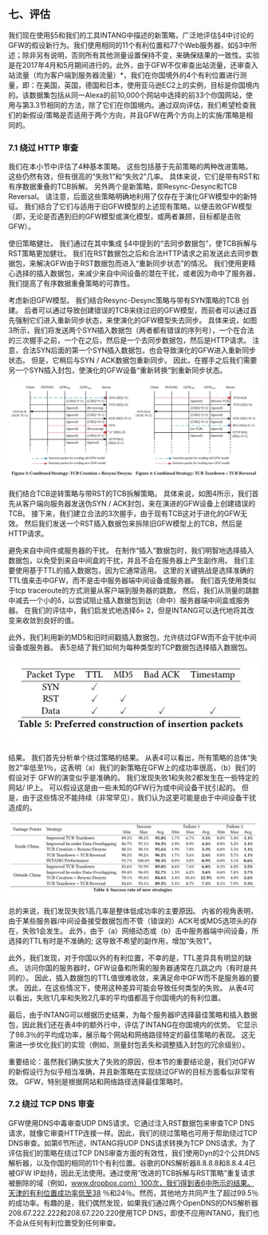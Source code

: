 ## 七、评估

我们现在使用§5和我们的工具INTANG中描述的新策略，广泛地评估§4中讨论的GFW的假设新行为。我们使用相同的11个有利位置和77个Web服务器，如§3中所述；除非另有说明，否则所有其他测量设置保持不变，来确保结果的一致性。实验是在2017年4月和5月期间进行的。此外，由于GFW不仅审查出站流量，还审查入站流量（均为客户端到服务器流量）\*，我们在你国境外的4个有利位置进行测量，即：在美国，英国，德国和日本，使用亚马逊EC2上的实例，目标是你国境内的。该数据集包括从同一Alexa的前10,000个网站中选择的前33个你国网站，使用与第3.3节相同的方法，除了它们在你国境内。通过双向评估，我们希望检查我们的新假设/策略是否适用于两个方向，并且GFW在两个方向上的实施/策略是相同的。

### 7.1 绕过 HTTP 审查

我们在本小节中评估了4种基本策略。 这些包括基于先前策略的两种改进策略。 这些仍然有效，但有很高的“失败1”和“失败2”几率。 具体来说，它们是带有RST和有序数据重叠的TCB拆解。 另外两个是新策略，即Resync-Desync和TCB Reversal。 请注意，后面这些策略明确地利用了仅存在于演化GFW模型中的新特征。 我们结合了它们与适用于旧GFW模型的上述现有策略，以便击败GFW模型（即，无论是否遇到旧的GFW模型或演化模型，或两者兼顾，目标都是击败GFW）。

使旧策略健壮。 我们通过在其中集成 §4中提到的“去同步数据包”，使TCB拆解与RST策略更加健壮。 我们在RST数据包之后和合法HTTP请求之前发送此去同步数据包，来解决GFW由于RST数据包而进入“重新同步状态”的情况。 我们使用更精心选择的插入数据包，来减少来自中间设备的潜在干扰，或者因为命中了服务器，我们提高了有序数据重叠策略的可靠性。

考虑新旧GFW模型。 我们结合Resync-Desync策略与带有SYN策略的TCB 创建。 后者可以通过导致创建错误的TCB来绕过旧的GFW模型，而前者可以通过首先强制它们进入重新同步状态，来使演化的GFW模型失去同步。 具体来说，如图3所示，我们将发送两个SYN插入数据包（两者都有错误的序列号），一个在合法的三次握手之前，一个在之后，然后是一个去同步数据包，然后是HTTP请求。 注意，合法SYN后面的第一个SYN插入数据包，也会导致演化的GFW进入重新同步状态。 但是，它稍后与SYN / ACK数据包重新同步。 因此，在握手之后我们需要另一个SYN插入封包，使演化的GFW设备“重新转换”到重新同步状态。

![](img/fig3.jpg)

我们结合TCB逆转策略与带RST的TCB拆解策略。 具体来说，如图4所示，我们首先从客户端向服务器发送伪SYN / ACK封包，来在演进的GFW设备上创建错误的TCB。 接下来，我们建立合法的3次握手，由于现有TCB这对于进化的GFW无效。 然后我们发送一个RST插入数据包来拆除旧GFW模型上的TCB，然后是HTTP请求。

避免来自中间件或服务器的干扰。 在制作“插入”数据包时，我们明智地选择插入数据包，以免受到来自中间盒的干扰，并且不会在服务器上产生副作用。 我们主要使用基于TTL的插入数据包，因为它通常适用。 这里的关键挑战是选择准确的TTL值来击中GFW，而不是击中服务器端中间设备或服务器。 我们首先使用类似于tcp traceroute的方式测量从客户端到服务器的跳数。 然后，我们从测量的跳数中减去一个小的δ，以尝试阻止插入数据包到达（命中）服务器端中间盒或服务器。 在我们的评估中，我们启发式地选择δ= 2，但是INTANG可以迭代地将其改变来收敛到良好的值。

此外，我们利用新的MD5和旧时间戳插入数据包，允许绕过GFW而不会干扰中间设备或服务器。 表5总结了我们如何为每种类型的TCP数据包选择插入数据包。

![](img/tab5.jpg)

结果。 我们首先分析单个绕过策略的结果。 从表4可以看出，所有策略的总体“失败2”率低至1％，这表明（a）我们的新策略在GFW上的成功率很高，（b）我们的假设对于 GFW的演变似乎是准确的。 我们发现失败1和失败2都发生在一些特定的网站/ IP上。 可以假设这是由一些未知的GFW行为或中间设备干扰引起的。 但是，由于这些情况不能持续（非常罕见），我们认为这更可能是由于中间设备干扰造成的。

![](img/tab4.jpg)

总的来说，我们发现失败1高几率是整体低成功率的主要原因。 内省的视角表明，由于某些服务器/中间设备接受数据包而不管（错误的）ACK号或MD5选项头的存在，失败1会发生。 此外，由于（a）网络动态或（b）击中服务器端中间设备，所选择的TTL有时是不准确的; 这导致不希望的副作用，增加“失败1”。

此外，我们发现，对于你国以外的有利位置，不幸的是，TTL差异具有明显的缺点。 访问你国的服务器时，GFW设备和所需的服务器通常在几跳之内（有时是共同的）。 因此，插入数据包的TTL值很难收敛，来满足命中GFW而不是服务器的要求。 因此，在这些情况下，使用这种差异可能会导致任何类型的失败。 从表4可以看出，失败1几率和失败2几率的平均值都高于你国境内的有利位置。

最后，由于INTANG可以根据历史结果，为每个服务器IP选择最佳策略和插入数据包，因此我们还在表4中的额外行中，评估了INTANG在你国境内的优势。 它显示了98.3％的平均成功率，展示每个网站和网络路径特定的最佳策略的表现。 这无需进一步优化我们的实现（例如，测量封包丢失和调整插入封包的冗余级别）。

重要结论：虽然我们确实放大了失败的原因，但本节的重要结论是，我们对GFW的新假设行为似乎相当准确，并且新策略在实现绕过GFW的目标方面看似非常有效。 GFW，特别是根据网站和网络路径选择最佳策略时。

### 7.2 绕过 TCP DNS 审查

GFW使用DNS中毒审查UDP DNS请求。它通过注入RST数据包来审查TCP DNS请求，就像它审查HTTP连接一样。因此，我们的绕过策略也可用于帮助绕过TCP DNS审查。如第6节所述，INTANG将UDP DNS请求转换为TCP DNS请求。为了评估我们的策略在绕过TCP DNS审查方面的有效性，我们使用Dyn的2个公共DNS解析器，以及你国的相同的11个有利位置。谷歌的DNS解析器8.8.8.8和8.8.4.4已被GFW IP劫持，因此无法使用。通过使用“改进的TCB拆解与RST策略”重复请求被删除的域（例如，www.dropbox.com）100次，我们得到表6中所示的结果。天津的有利位置成功率低至38 ％和24％。然而，其他地方共同产生了超过99.5％的成功率。有趣的是，我们偶然发现，如果我们通过两个OpenDNS的DNS解析器208.67.222.222和208.67.220.220使用TCP DNS，即使不应用INTANG，我们也不会从任何有利位置受到任何审查。

